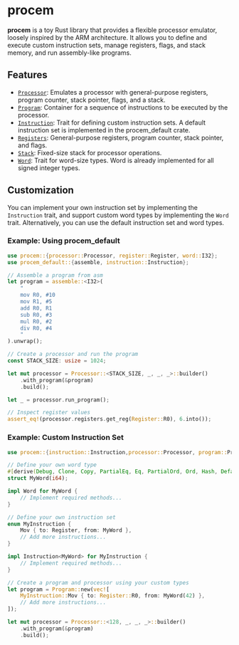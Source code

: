 # procem

**procem** is a toy Rust library that provides a flexible processor emulator, loosely inspired by the ARM architecture. It allows you to define and execute custom instruction sets, manage registers, flags, and stack memory, and run assembly-like programs.

## Features

- [`Processor`](src/processor.rs): Emulates a processor with general-purpose registers, program counter, stack pointer, flags, and a stack.
- [`Program`](src/program.rs): Container for a sequence of instructions to be executed by the processor.
- [`Instruction`](src/instruction.rs): Trait for defining custom instruction sets. A default instruction set is implemented in the procem_default crate.
- [`Registers`](src/register.rs): General-purpose registers, program counter, stack pointer, and flags.
- [`Stack`](src/stack.rs): Fixed-size stack for processor operations.
- [`Word`](src/word.rs): Trait for word-size types. Word is already implemented for all signed integer types.

## Customization

You can implement your own instruction set by implementing the `Instruction` trait, and support custom word types by implementing the `Word` trait. Alternatively, you can use the default instruction set and word types.

### Example: Using procem_default

```rust
use procem::{processor::Processor, register::Register, word::I32};
use procem_default::{assemble, instruction::Instruction};

// Assemble a program from asm
let program = assemble::<I32>(
    "
    mov R0, #10
    mov R1, #5
    add R0, R1
    sub R0, #3
    mul R0, #2
    div R0, #4
    "
).unwrap();

// Create a processor and run the program
const STACK_SIZE: usize = 1024;

let mut processor = Processor::<STACK_SIZE, _, _, _>::builder()
    .with_program(&program)
    .build();

let _ = processor.run_program();

// Inspect register values
assert_eq!(processor.registers.get_reg(Register::R0), 6.into());
```

### Example: Custom Instruction Set

```rust
use procem::{instruction::Instruction,processor::Processor, program::Program, register::Register,  word::Word};

// Define your own word type
#[derive(Debug, Clone, Copy, PartialEq, Eq, PartialOrd, Ord, Hash, Default)]
struct MyWord(i64);

impl Word for MyWord {
    // Implement required methods...
}

// Define your own instruction set
enum MyInstruction {
    Mov { to: Register, from: MyWord },
    // Add more instructions...
}

impl Instruction<MyWord> for MyInstruction {
    // Implement required methods...
}

// Create a program and processor using your custom types
let program = Program::new(vec![
    MyInstruction::Mov { to: Register::R0, from: MyWord(42) },
    // Add more instructions...
]);

let mut processor = Processor::<128, _, _, _>::builder()
    .with_program(&program)
    .build();
```
